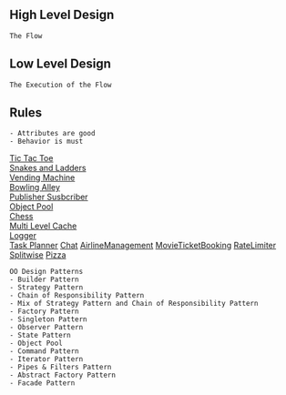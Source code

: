 ## High Level Design
    The Flow
## Low Level Design
    The Execution of the Flow

## Rules
    - Attributes are good
    - Behavior is must

[Tic Tac Toe](https://github.com/shubham-v/object-oriented-design/tree/master/src/main/java/tictactoe)                                                       
[Snakes and Ladders](https://github.com/shubham-v/object-oriented-design/tree/master/src/main/java/snakesladdrs2)                                         
[Vending Machine](https://github.com/shubham-v/object-oriented-design/tree/master/src/main/java/vendingmachine)                                            
[Bowling Alley](https://github.com/shubham-v/object-oriented-design/tree/master/src/main/java/bowlingalley)                                                 
[Publisher Susbcriber](https://github.com/shubham-v/object-oriented-design/tree/master/src/main/java/publishersubscriber)  
[Object Pool](https://github.com/shubham-v/object-oriented-design/tree/master/src/main/java/objectpool)                                                             
[Chess](https://github.com/shubham-v/object-oriented-design/tree/master/src/main/java/chess3/README.md)                                                                         
[Multi Level Cache](https://github.com/shubham-v/object-oriented-design/tree/master/src/main/java/multilevelcache)                                                   
[Logger](https://github.com/shubham-v/object-oriented-design/tree/master/src/main/java/logger2)                                                       
[Task Planner](https://github.com/shubham-v/object-oriented-design/tree/master/src/main/java/taskplanner)
[Chat](https://github.com/shubham-v/object-oriented-design/tree/master/src/main/java/chat)
[AirlineManagement](https://github.com/shubham-v/object-oriented-design/tree/master/src/main/java/airlinemanagement)
[MovieTicketBooking](https://github.com/shubhamv108/object-oriented-design/blob/main/src/main/java/bookmyshow/MovieOnlineTicket.java)
[RateLimiter](https://github.com/shubhamv108/object-oriented-design/blob/main/src/main/java/ratelimiter)
[Splitwise](https://github.com/shubhamv108/object-oriented-design/blob/main/src/main/java/splitwise2)
[Pizza](https://github.com/shubhamv108/object-oriented-design/blob/main/src/main/java/pizza2)

    OO Design Patterns
    - Builder Pattern
    - Strategy Pattern
    - Chain of Responsibility Pattern
    - Mix of Strategy Pattern and Chain of Responsibility Pattern
    - Factory Pattern
    - Singleton Pattern
    - Observer Pattern
    - State Pattern
    - Object Pool                                                         
    - Command Pattern
    - Iterator Pattern
    - Pipes & Filters Pattern
    - Abstract Factory Pattern
    - Facade Pattern
